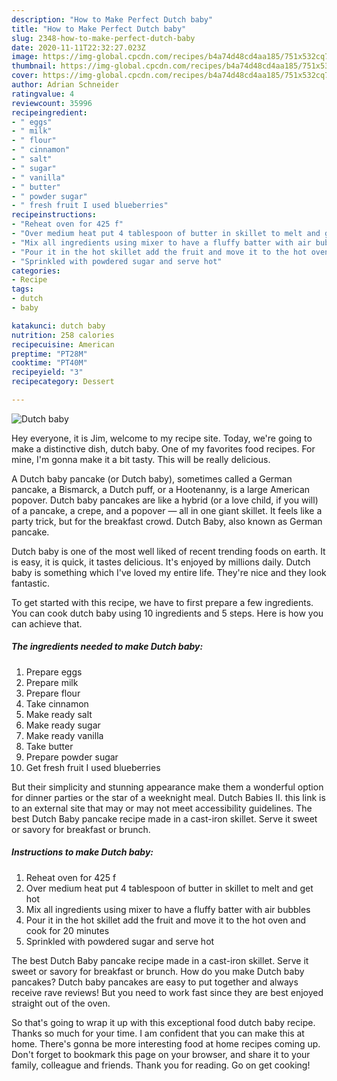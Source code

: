 ```yaml
---
description: "How to Make Perfect Dutch baby"
title: "How to Make Perfect Dutch baby"
slug: 2348-how-to-make-perfect-dutch-baby
date: 2020-11-11T22:32:27.023Z
image: https://img-global.cpcdn.com/recipes/b4a74d48cd4aa185/751x532cq70/dutch-baby-recipe-main-photo.jpg
thumbnail: https://img-global.cpcdn.com/recipes/b4a74d48cd4aa185/751x532cq70/dutch-baby-recipe-main-photo.jpg
cover: https://img-global.cpcdn.com/recipes/b4a74d48cd4aa185/751x532cq70/dutch-baby-recipe-main-photo.jpg
author: Adrian Schneider
ratingvalue: 4
reviewcount: 35996
recipeingredient:
- " eggs"
- " milk"
- " flour"
- " cinnamon"
- " salt"
- " sugar"
- " vanilla"
- " butter"
- " powder sugar"
- " fresh fruit I used blueberries"
recipeinstructions:
- "Reheat oven for 425 f"
- "Over medium heat put 4 tablespoon of butter in skillet to melt and get hot"
- "Mix all ingredients using mixer to have a fluffy batter with air bubbles"
- "Pour it in the hot skillet add the fruit and move it to the hot oven and cook for 20 minutes"
- "Sprinkled with powdered sugar and serve hot"
categories:
- Recipe
tags:
- dutch
- baby

katakunci: dutch baby 
nutrition: 258 calories
recipecuisine: American
preptime: "PT28M"
cooktime: "PT40M"
recipeyield: "3"
recipecategory: Dessert

---
```



![Dutch baby](https://img-global.cpcdn.com/recipes/b4a74d48cd4aa185/751x532cq70/dutch-baby-recipe-main-photo.jpg)

Hey everyone, it is Jim, welcome to my recipe site. Today, we're going to make a distinctive dish, dutch baby. One of my favorites food recipes. For mine, I'm gonna make it a bit tasty. This will be really delicious.

A Dutch baby pancake (or Dutch baby), sometimes called a German pancake, a Bismarck, a Dutch puff, or a Hootenanny, is a large American popover. Dutch baby pancakes are like a hybrid (or a love child, if you will) of a pancake, a crepe, and a popover — all in one giant skillet. It feels like a party trick, but for the breakfast crowd. Dutch Baby, also known as German pancake.

Dutch baby is one of the most well liked of recent trending foods on earth. It is easy, it is quick, it tastes delicious. It's enjoyed by millions daily. Dutch baby is something which I've loved my entire life. They're nice and they look fantastic.


To get started with this recipe, we have to first prepare a few ingredients. You can cook dutch baby using 10 ingredients and 5 steps. Here is how you can achieve that.

<!--inarticleads1-->

##### The ingredients needed to make Dutch baby:

1. Prepare  eggs
1. Prepare  milk
1. Prepare  flour
1. Take  cinnamon
1. Make ready  salt
1. Make ready  sugar
1. Make ready  vanilla
1. Take  butter
1. Prepare  powder sugar
1. Get  fresh fruit I used blueberries


But their simplicity and stunning appearance make them a wonderful option for dinner parties or the star of a weeknight meal. Dutch Babies II. this link is to an external site that may or may not meet accessibility guidelines. The best Dutch Baby pancake recipe made in a cast-iron skillet. Serve it sweet or savory for breakfast or brunch. 

<!--inarticleads2-->

##### Instructions to make Dutch baby:

1. Reheat oven for 425 f
1. Over medium heat put 4 tablespoon of butter in skillet to melt and get hot
1. Mix all ingredients using mixer to have a fluffy batter with air bubbles
1. Pour it in the hot skillet add the fruit and move it to the hot oven and cook for 20 minutes
1. Sprinkled with powdered sugar and serve hot


The best Dutch Baby pancake recipe made in a cast-iron skillet. Serve it sweet or savory for breakfast or brunch. How do you make Dutch baby pancakes? Dutch baby pancakes are easy to put together and always receive rave reviews! But you need to work fast since they are best enjoyed straight out of the oven. 

So that's going to wrap it up with this exceptional food dutch baby recipe. Thanks so much for your time. I am confident that you can make this at home. There's gonna be more interesting food at home recipes coming up. Don't forget to bookmark this page on your browser, and share it to your family, colleague and friends. Thank you for reading. Go on get cooking!
